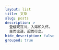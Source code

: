 ```yaml
---
layout: list
title: 文章
slug: posts
description: >
  登楼观百川，入海即入怀。
  坐而论道，起而行之。
hide_description: false
grouped: true
---
```

